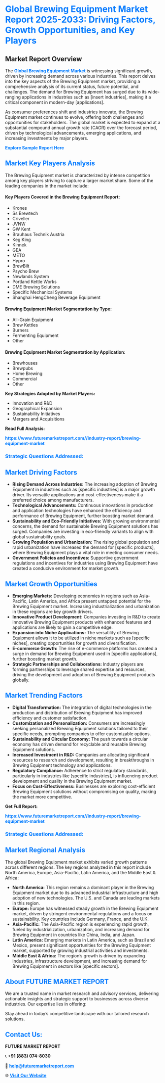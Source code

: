 <h1 style="color: #007BFF;">Global Brewing Equipment Market Report 2025-2033: Driving Factors, Growth Opportunities, and Key Players</h1>

<section id="overview">
<h2>Market Report Overview</h2>
<p>The <a href="https://www.futuremarketreport.com//industry-report/brewing-equipment-market" style="color: #007BFF; text-decoration: none;"><strong>Global Brewing Equipment Market</strong></a> is witnessing significant growth, driven by increasing demand across various industries. This report delves into the key aspects of the Brewing Equipment market, providing a comprehensive analysis of its current status, future potential, and challenges. The demand for Brewing Equipment has surged due to its wide-ranging applications in industries such as [insert industries], making it a critical component in modern-day [applications].</p>
<p>As consumer preferences shift and industries innovate, the Brewing Equipment market continues to evolve, offering both challenges and opportunities for stakeholders. The global market is expected to expand at a substantial compound annual growth rate (CAGR) over the forecast period, driven by technological advancements, emerging applications, and increasing investments by major players.</p>
</section>

<section id="overview">
<p><a href="https://www.futuremarketreport.com//request-sample/reportId=60189" style="color: #007BFF; text-decoration: none;"><strong>Explore Sample Report Here</strong></a></p>
</section>

<section id="key-players">
<h2 style="color: #007BFF;">Market Key Players Analysis</h2>
<p>The Brewing Equipment market is characterized by intense competition among key players striving to capture a larger market share. Some of the leading companies in the market include:</p>
<h4>Key Players Covered in the Brewing Equipment Report:</h4>
<ul><li>Krones</li><li>Ss Brewtech</li><li>Criveller</li><li>JVNW</li><li>GW Kent</li><li>Brauhaus Technik Austria</li><li>Keg King</li><li>Kinnek</li><li>GEA</li><li>METO</li><li>Hypro</li><li>BrewBilt</li><li>Psycho Brew</li><li>Newlands System</li><li>Portland Kettle Works</li><li>DME Brewing Solutions</li><li>Specific Mechanical Systems</li><li>Shanghai HengCheng Beverage Equipment</li></ul>
<h4>Brewing Equipment Market Segmentation by Type:</h4>
<ul><li>All-Grain Equipment</li><li>Brew Kettles</li><li>Burners</li><li>Fermenting Equipment</li><li>Other</li></ul>

<h4>Brewing Equipment Market Segmentation by Application:</h4>
<ul><li>Brewhouses</li><li>Brewpubs</li><li>Home Brewing</li><li>Commercial</li><li>Other</li></ul>
<p><strong>Key Strategies Adopted by Market Players:</strong></p>
<ul>
<li>Innovation and R&D</li>
<li>Geographical Expansion</li>
<li>Sustainability Initiatives</li>
<li>Mergers and Acquisitions</li>
</ul>
</section>

<section>
<p><strong>Read Full Analysis: </strong></p><a href="https://www.futuremarketreport.com//industry-report/brewing-equipment-market" style="color: #007BFF; text-decoration: none;"><strong>https://www.futuremarketreport.com//industry-report/brewing-equipment-market</strong></a>
<h3 style="color: #007BFF;">Strategic Questions Addressed:</h3>
</section>

<section id="driving-factors">
<h2 style="color: #007BFF;">Market Driving Factors</h2>
<ul>
<li><strong>Rising Demand Across Industries:</strong> The increasing adoption of Brewing Equipment in industries such as [specific industries] is a major growth driver. Its versatile applications and cost-effectiveness make it a preferred choice among manufacturers.</li>
<li><strong>Technological Advancements:</strong> Continuous innovations in production and application technologies have enhanced the efficiency and performance of Brewing Equipment, further boosting market demand.</li>
<li><strong>Sustainability and Eco-Friendly Initiatives:</strong> With growing environmental concerns, the demand for sustainable Brewing Equipment solutions has surged. Companies are investing in eco-friendly variants to align with global sustainability goals.</li>
<li><strong>Growing Population and Urbanization:</strong> The rising global population and rapid urbanization have increased the demand for [specific products], where Brewing Equipment plays a vital role in meeting consumer needs.</li>
<li><strong>Government Policies and Incentives:</strong> Supportive government regulations and incentives for industries using Brewing Equipment have created a conducive environment for market growth.</li>
</ul>
</section>

<section id="growth-opportunities">
<h2 style="color: #007BFF;">Market Growth Opportunities</h2>
<ul>
<li><strong>Emerging Markets:</strong> Developing economies in regions such as Asia-Pacific, Latin America, and Africa present untapped potential for the Brewing Equipment market. Increasing industrialization and urbanization in these regions are key growth drivers.</li>
<li><strong>Innovative Product Development:</strong> Companies investing in R&D to create innovative Brewing Equipment products with enhanced features and applications are likely to gain a competitive edge.</li>
<li><strong>Expansion into Niche Applications:</strong> The versatility of Brewing Equipment allows it to be utilized in niche markets such as [specific niches], creating opportunities for growth and diversification.</li>
<li><strong>E-commerce Growth:</strong> The rise of e-commerce platforms has created a surge in demand for Brewing Equipment used in [specific applications], further boosting market growth.</li>
<li><strong>Strategic Partnerships and Collaborations:</strong> Industry players are forming partnerships to leverage shared expertise and resources, driving the development and adoption of Brewing Equipment products globally.</li>
</ul>
</section>

<section id="trending-factors">
<h2 style="color: #007BFF;">Market Trending Factors</h2>
<ul>
<li><strong>Digital Transformation:</strong> The integration of digital technologies in the production and distribution of Brewing Equipment has improved efficiency and customer satisfaction.</li>
<li><strong>Customization and Personalization:</strong> Consumers are increasingly seeking personalized Brewing Equipment solutions tailored to their specific needs, prompting companies to offer customizable options.</li>
<li><strong>Sustainability and Circular Economy:</strong> The push towards a circular economy has driven demand for recyclable and reusable Brewing Equipment solutions.</li>
<li><strong>Increased Investment in R&D:</strong> Companies are allocating significant resources to research and development, resulting in breakthroughs in Brewing Equipment technology and applications.</li>
<li><strong>Regulatory Compliance:</strong> Adherence to strict regulatory standards, particularly in industries like [specific industries], is influencing product development and quality in the Brewing Equipment market.</li>
<li><strong>Focus on Cost-Effectiveness:</strong> Businesses are exploring cost-efficient Brewing Equipment solutions without compromising on quality, making the market more competitive.</li>
</ul>
</section>

<section>
<p><strong>Get Full Report: </strong></p><a href="https://www.futuremarketreport.com//industry-report/brewing-equipment-market" style="color: #007BFF; text-decoration: none;"><strong>https://www.futuremarketreport.com//industry-report/brewing-equipment-market</strong></a>
<h3 style="color: #007BFF;">Strategic Questions Addressed:</h3>
</section>


<section id="regional-analysis">
<h2 style="color: #007BFF;">Market Regional Analysis</h2>
<p>The global Brewing Equipment market exhibits varied growth patterns across different regions. The key regions analyzed in this report include North America, Europe, Asia-Pacific, Latin America, and the Middle East & Africa:</p>
<ul>
<li><strong>North America:</strong> This region remains a dominant player in the Brewing Equipment market due to its advanced industrial infrastructure and high adoption of new technologies. The U.S. and Canada are leading markets in this region.</li>
<li><strong>Europe:</strong> Europe has witnessed steady growth in the Brewing Equipment market, driven by stringent environmental regulations and a focus on sustainability. Key countries include Germany, France, and the U.K.</li>
<li><strong>Asia-Pacific:</strong> The Asia-Pacific region is experiencing rapid growth, fueled by industrialization, urbanization, and increasing demand for Brewing Equipment in countries like China, India, and Japan.</li>
<li><strong>Latin America:</strong> Emerging markets in Latin America, such as Brazil and Mexico, present significant opportunities for the Brewing Equipment market, supported by growing industrial activities and investments.</li>
<li><strong>Middle East & Africa:</strong> The region’s growth is driven by expanding industries, infrastructure development, and increasing demand for Brewing Equipment in sectors like [specific sectors].</li>
</ul>
</section>

<footer>
<h2 style="color: #007BFF;">About FUTURE MARKET REPORT</h2>
<p>We are a trusted name in market research and advisory services, delivering actionable insights and strategic support to businesses across diverse industries. Our expertise lies in offering:</p>

<p>Stay ahead in today’s competitive landscape with our tailored research solutions.</p>

<h2 style="color: #007BFF;">Contact Us:</h2>
<p><strong>FUTURE MARKET REPORT</strong></p>
<p>📞 <strong>+91 (883) 074-8030</strong></p>
<p>📧 <strong><a href="mailto:help@futuremarketreport.com" style="color: #007BFF;">help@futuremarketreport.com</a></strong></p>
<p>🌐 <strong><a href="https://www.futuremarketreport.com/" style="color: #007BFF;">Visit Our Website</a></strong></p>
</footer>
